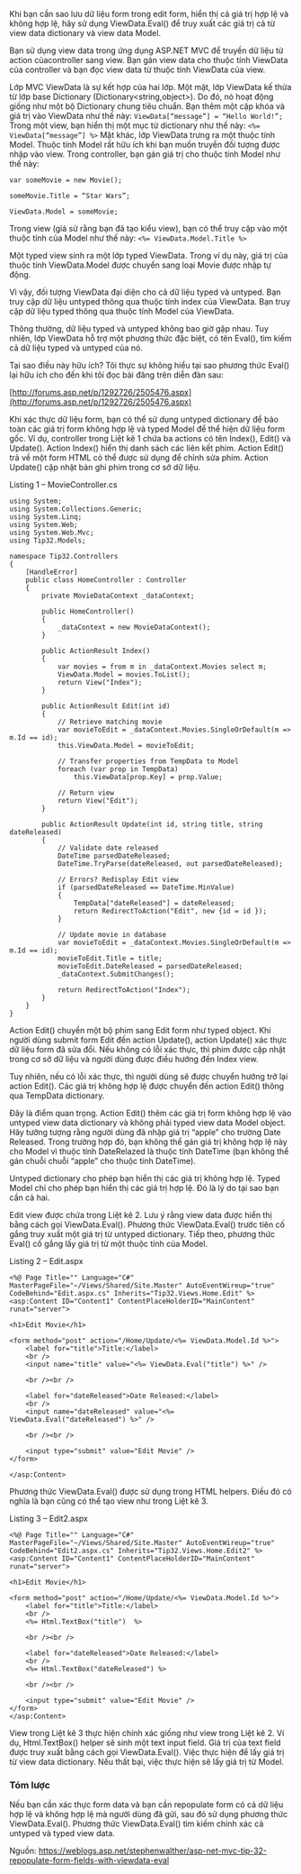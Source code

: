 Khi bạn cần sao lưu dữ liệu form trong edit form, hiển thị cả giá trị hợp lệ và không hợp lệ, hãy sử dụng ViewData.Eval() để truy xuất các giá trị cả từ view data dictionary và view data Model.

Bạn sử dụng view data trong ứng dụng ASP.NET MVC để truyền dữ liệu từ action củacontroller sang view. Bạn gán view data cho thuộc tính ViewData của controller và bạn đọc view data từ thuộc tính ViewData của view.

Lớp MVC ViewData là sự kết hợp của hai lớp. Một mặt, lớp ViewData kế thừa từ lớp base Dictionary (Dictionary<string,object>). Do đó, nó hoạt động giống như một bộ Dictionary chung tiêu chuẩn. Bạn thêm một cặp khóa và giá trị vào ViewData như thế này:
`ViewData[“message”] = “Hello World!”;`
Trong một view, bạn hiển thị một mục từ dictionary như thế này:
`<%= ViewData[“message”] %>`
Mặt khác, lớp ViewData trưng ra một thuộc tính Model. Thuộc tính Model rất hữu ích khi bạn muốn truyền đối tượng được nhập vào view. Trong controller, bạn gán giá trị cho thuộc tính Model như thế này:
```
var someMovie = new Movie();

someMovie.Title = “Star Wars”;

ViewData.Model = someMovie;
```
Trong view (giả sử rằng bạn đã tạo kiểu view), bạn có thể truy cập vào một thuộc tính của Model như thế này:
`<%= ViewData.Model.Title %>`

Một typed view sinh ra một lớp typed ViewData. Trong ví dụ này, giá trị của thuộc tính ViewData.Model được chuyển sang loại Movie được nhập tự động.

Vì vậy, đối tượng ViewData đại diện cho cả dữ liệu typed và untyped. Bạn truy cập dữ liệu untyped  thông qua thuộc tính index của ViewData. Bạn truy cập dữ liệu typed thông qua thuộc tính Model của ViewData.

Thông thường, dữ liệu typed và untyped không bao giờ gặp nhau. Tuy nhiên, lớp ViewData hỗ trợ một phương thức đặc biệt, có tên Eval(), tìm kiếm cả dữ liệu typed và untyped của nó.

Tại sao điều này hữu ích? Tôi thực sự không hiểu tại sao phương thức Eval() lại hữu ích cho đến khi tôi đọc bài đăng trên diễn đàn sau:

[http://forums.asp.net/p/1292726/2505476.aspx](http://forums.asp.net/p/1292726/2505476.aspx)

Khi xác thực dữ liệu form, bạn có thể sử dụng untyped dictionary để bảo toàn các giá trị form không hợp lệ và typed Model để thể hiện dữ liệu form gốc. Ví dụ, controller trong Liệt kê 1 chứa ba actions có tên Index(), Edit() và Update(). Action Index() hiển thị danh sách các liên kết phim. Action Edit() trả về một form HTML có thể được sử dụng để chỉnh sửa phim. Action Update() cập nhật bản ghi phim trong cơ sở dữ liệu.

Listing 1 – MovieController.cs

```
using System;
using System.Collections.Generic;
using System.Linq;
using System.Web;
using System.Web.Mvc;
using Tip32.Models;

namespace Tip32.Controllers
{
    [HandleError]
    public class HomeController : Controller
    {
        private MovieDataContext _dataContext;

        public HomeController()
        {
            _dataContext = new MovieDataContext();
        }

        public ActionResult Index()
        {
            var movies = from m in _dataContext.Movies select m;
            ViewData.Model = movies.ToList();
            return View("Index");
        }

        public ActionResult Edit(int id)
        {
            // Retrieve matching movie
            var movieToEdit = _dataContext.Movies.SingleOrDefault(m => m.Id == id);
            this.ViewData.Model = movieToEdit;

            // Transfer properties from TempData to Model
            foreach (var prop in TempData)
                this.ViewData[prop.Key] = prop.Value;

            // Return view
            return View("Edit");
        }

        public ActionResult Update(int id, string title, string dateReleased)
        {
            // Validate date released
            DateTime parsedDateReleased;
            DateTime.TryParse(dateReleased, out parsedDateReleased);
            
            // Errors? Redisplay Edit view
            if (parsedDateReleased == DateTime.MinValue)
            {
                TempData["dateReleased"] = dateReleased;
                return RedirectToAction("Edit", new {id = id });
            }

            // Update movie in database
            var movieToEdit = _dataContext.Movies.SingleOrDefault(m => m.Id == id);
            movieToEdit.Title = title;
            movieToEdit.DateReleased = parsedDateReleased;
            _dataContext.SubmitChanges();

            return RedirectToAction("Index");
        }
    }
}
```
Action Edit() chuyển một bộ phim sang Edit form như typed object. Khi người dùng submit form Edit đến action Update(), action Update() xác thực dữ liệu form đã sửa đổi. Nếu không có lỗi xác thực, thì phim được cập nhật trong cơ sở dữ liệu và người dùng được điều hướng đến Index view.

Tuy nhiên, nếu có lỗi xác thực, thì người dùng sẽ được chuyển hướng trở lại action Edit(). Các giá trị không hợp lệ được chuyển đến action Edit() thông qua TempData dictionary.

Đây là điểm quan trọng. Action Edit() thêm các giá trị form không hợp lệ vào untyped view data dictionary và không phải typed view data Model object. Hãy tưởng tượng rằng người dùng đã nhập giá trị “apple” cho trường Date Released. Trong trường hợp đó, bạn không thể gán giá trị không hợp lệ này cho Model vì thuộc tính DateRelazed là thuộc tính DateTime (bạn không thể gán chuỗi chuỗi “apple” cho thuộc tính DateTime).

Untyped dictionary cho phép bạn hiển thị các giá trị không hợp lệ. Typed Model chỉ cho phép bạn hiển thị các giá trị hợp lệ. Đó là lý do tại sao bạn cần cả hai.

Edit view được chứa trong Liệt kê 2. Lưu ý rằng view data được hiển thị bằng cách gọi ViewData.Eval(). Phương thức ViewData.Eval() trước tiên cố gắng truy xuất một giá trị từ untyped dictionary. Tiếp theo, phương thức Eval() cố gắng lấy giá trị từ một thuộc tính của Model.

Listing 2 – Edit.aspx

```
<%@ Page Title="" Language="C#" MasterPageFile="~/Views/Shared/Site.Master" AutoEventWireup="true" CodeBehind="Edit.aspx.cs" Inherits="Tip32.Views.Home.Edit" %>
<asp:Content ID="Content1" ContentPlaceHolderID="MainContent" runat="server">

<h1>Edit Movie</h1>

<form method="post" action="/Home/Update/<%= ViewData.Model.Id %>">
    <label for="title">Title:</label>
    <br />
    <input name="title" value="<%= ViewData.Eval("title") %>" />

    <br /><br />

    <label for="dateReleased">Date Released:</label>
    <br />
    <input name="dateReleased" value="<%= ViewData.Eval("dateReleased") %>" />

    <br /><br />

    <input type="submit" value="Edit Movie" />
</form>

</asp:Content>
```
Phương thức ViewData.Eval() được sử dụng trong HTML helpers. Điều đó có nghĩa là bạn cũng có thể tạo view như trong Liệt kê 3.

Listing 3 – Edit2.aspx

```
<%@ Page Title="" Language="C#" MasterPageFile="~/Views/Shared/Site.Master" AutoEventWireup="true" CodeBehind="Edit2.aspx.cs" Inherits="Tip32.Views.Home.Edit2" %>
<asp:Content ID="Content1" ContentPlaceHolderID="MainContent" runat="server">

<h1>Edit Movie</h1>

<form method="post" action="/Home/Update/<%= ViewData.Model.Id %>">
    <label for="title">Title:</label>
    <br />
    <%= Html.TextBox("title")  %>

    <br /><br />

    <label for="dateReleased">Date Released:</label>
    <br />
    <%= Html.TextBox("dateReleased") %>

    <br /><br />

    <input type="submit" value="Edit Movie" />
</form>
</asp:Content>
```
View trong Liệt kê 3 thực hiện chính xác giống như view trong Liệt kê 2. Ví dụ, Html.TextBox() helper sẽ sinh một text input field. Giá trị của text field được truy xuất bằng cách gọi ViewData.Eval().  Việc thực hiện để lấy giá trị từ view data dictionary. Nếu thất bại, việc thực hiện sẽ lấy giá trị từ Model.

### Tóm lược
Nếu bạn cần xác thực form data và bạn cần repopulate form có cả dữ liệu hợp lệ và không hợp lệ mà người dùng đã gửi, sau đó sử dụng phương thức ViewData.Eval(). Phương thức ViewData.Eval() tìm kiếm chính xác cả untyped và typed view data.

Nguồn: https://weblogs.asp.net/stephenwalther/asp-net-mvc-tip-32-repopulate-form-fields-with-viewdata-eval